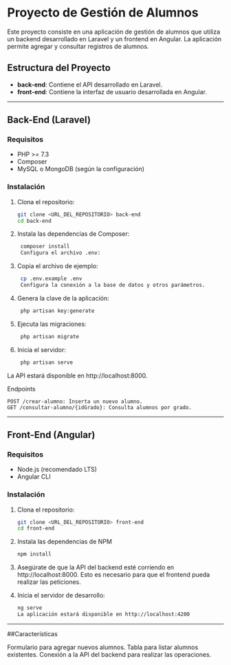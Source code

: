 # Proyecto de Gestión de Alumnos

Este proyecto consiste en una aplicación de gestión de alumnos que utiliza un backend desarrollado en Laravel y un frontend en Angular. La aplicación permite agregar y consultar registros de alumnos.

## Estructura del Proyecto

- **back-end**: Contiene el API desarrollado en Laravel.
- **front-end**: Contiene la interfaz de usuario desarrollada en Angular.

---

## Back-End (Laravel)

### Requisitos

- PHP >= 7.3
- Composer
- MySQL o MongoDB (según la configuración)

### Instalación

1. Clona el repositorio:

   ```bash
   git clone <URL_DEL_REPOSITORIO> back-end
   cd back-end

2. Instala las dependencias de Composer:

   ```bash
    composer install
    Configura el archivo .env:

3. Copia el archivo de ejemplo:

   ```bash
    cp .env.example .env
    Configura la conexión a la base de datos y otros parámetros.

4. Genera la clave de la aplicación:

   ```bash
    php artisan key:generate

5. Ejecuta las migraciones:

   ```bash
    php artisan migrate

6. Inicia el servidor:

   ```bash
    php artisan serve

La API estará disponible en http://localhost:8000.

Endpoints

    POST /crear-alumno: Inserta un nuevo alumno.
    GET /consultar-alumno/{idGrado}: Consulta alumnos por grado.


---

## Front-End (Angular)
### Requisitos
- Node.js (recomendado LTS)
- Angular CLI

### Instalación

1. Clona el repositorio:

    ```bash
    git clone <URL_DEL_REPOSITORIO> front-end
    cd front-end

2. Instala las dependencias de NPM

    ```bash
    npm install

3. Asegúrate de que la API del backend esté corriendo en http://localhost:8000. Esto es necesario para que el frontend pueda realizar las peticiones.

4. Inicia el servidor de desarrollo:

    ```bash
    ng serve
    La aplicación estará disponible en http://localhost:4200

---

##Características

Formulario para agregar nuevos alumnos.
Tabla para listar alumnos existentes.
Conexión a la API del backend para realizar las operaciones.


